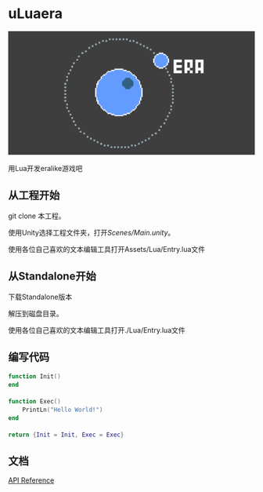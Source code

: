 # uLuaera
<img src="Assets/Splash/banner.png" width="512"/>

用Lua开发eralike游戏吧

从工程开始
---------

git clone 本工程。

使用Unity选择工程文件夹，打开*Scenes/Main.unity*。

使用各位自己喜欢的文本编辑工具打开Assets/Lua/Entry.lua文件

从Standalone开始
---------------

下载Standalone版本

解压到磁盘目录。

使用各位自己喜欢的文本编辑工具打开./Lua/Entry.lua文件

编写代码
-------

```lua
function Init()
end

function Exec()
    PrintLn("Hello World!")
end

return {Init = Init, Exec = Exec}
```

文档
----
[API Reference](./Doc/api.md)
